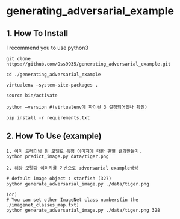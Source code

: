# generating_adversarial_example

## 1. How To Install

I recommend you to use python3

    git clone https://github.com/Oss9935/generating_adversarial_example.git

    cd ./generating_adversarial_example

    virtualenv —system-site-packages .

    source bin/activate

    python —version #(virtualenv에 파이썬 3 설정되어있나 확인)

    pip install -r requirements.txt


## 2. How To Use (example)

    1. 이미 트레이닝 된 모델로 특정 이미지에 대한 판별 결과만들기.
    python predict_image.py data/tiger.png

    2. 해당 모델과 이미지를 기반으로 adversarial example생성

    # default image object : starfish (327)
    python generate_adversarial_image.py ./data/tiger.png
    
    (or) 
    # You can set other ImageNet class numbers(in the ./imagenet_classes_map.txt)
    python generate_adversarial_image.py ./data/tiger.png 328
